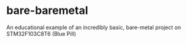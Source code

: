 # bare-baremetal
An educational example of an incredibly basic, bare-metal project on STM32F103C8T6 (Blue Pill)
